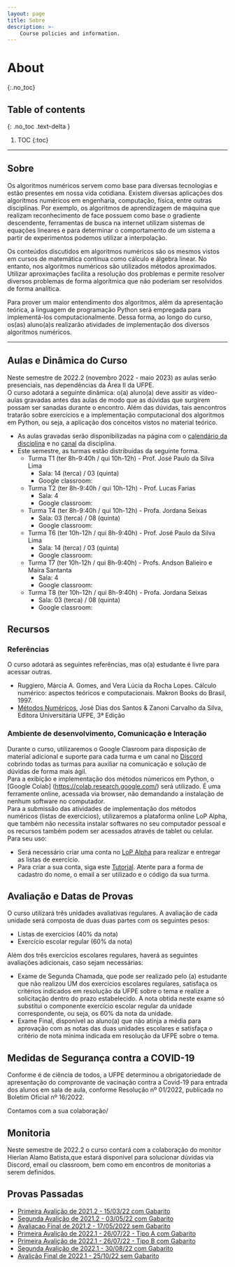 ```yaml
---
layout: page
title: Sobre
description: >-
    Course policies and information.
---
```


# About
{:.no_toc}

## Table of contents
{: .no_toc .text-delta }

1. TOC
{:toc}

---

## Sobre

Os algoritmos numéricos servem como base para diversas tecnologias e estão presentes em nossa vida cotidiana. Existem diversas aplicações dos algoritmos numéricos em engenharia, computação, física, entre outras disciplinas. Por exemplo, os algoritmos de aprendizagem de máquina que realizam reconhecimento de face possuem como base o gradiente descendente, ferramentas de busca na internet utilizam sistemas de equações lineares e para determinar o comportamento de um sistema a partir de experimentos podemos utilizar a interpolação.

Os conteúdos discutidos em algoritmos numéricos são os mesmos vistos em cursos de matemática contínua como cálculo e álgebra linear. No entanto, nos algoritmos numéricos são utilizados métodos aproximados. Utilizar aproximações facilita a resolução dos problemas e permite resolver diversos problemas de forma algorítmica que não poderiam ser resolvidos de forma analítica.

Para prover um maior entendimento dos algoritmos, além da apresentação teórica, a linguagem de programação Python será empregada para implementá-los computacionalmente. Dessa forma, ao longo do curso, os(as) aluno(a)s realizarão atividades de implementação dos diversos algoritmos numéricos.

---
## Aulas e Dinâmica do Curso

Neste semestre de 2022.2 (novembro 2022 - maio 2023) as aulas serão presenciais, nas dependências da Área II da UFPE.  
O curso adotará a seguinte dinâmica: o(a) aluno(a) deve assitir as vídeo-aulas gravadas antes das aulas de modo que as dúvidas que surgirem possam ser sanadas durante o encontro. Além das dúvidas, tais aencontros tratarão sobre exercícios e a implementação computacional dos algoritmos em Python, ou seja, a aplicação dos conceitos vistos no material teórico.    
-  As aulas gravadas serão disponibilizadas na página com o [calendário da disciplina](https://cn-ufpe.github.io/calendar/#calend%C3%A1rio) e no [canal](https://www.youtube.com/playlist?list=PL__joaA2Kg3FYyN7k_ueF8MuYsTauaoBD) da disciplina.
- Este semestre, as turmas estão distribuídas da seguinte forma.
  - Turma T1 (ter 8h-9:40h / qui 10h-12h) - Prof. José Paulo da Silva Lima
    - Sala:   14 (terca) / 03  (quinta)
    - Google classroom:   
  - Turma T2 (ter 8h-9:40h / qui 10h-12h) - Prof. Lucas Farias  
    - Sala: 4
    - Google classroom: 
  - Turma T4 (ter 8h-9:40h / qui 10h-12h) - Profa. Jordana Seixas
    - Sala: 03 (terca) / 08 (quinta)
    - Google classroom: 
  - Turma T6 (ter 10h-12h / qui 8h-9:40h) -  Prof. José Paulo da Silva Lima
    - Sala: 14 (terca) / 03 (quinta)
    - Google classroom:  
  - Turma T7 (ter 10h-12h / qui 8h-9:40h) - Profs. Andson Balieiro e Maíra Santanta
    - Sala: 4
    - Google classroom: 
  - Turma T8 (ter 10h-12h / qui 8h-9:40h) - Profa. Jordana Seixas
    - Sala: 03 (terca) / 08 (quinta)
    - Google classroom: 
 

## Recursos

### Referências
O curso adotará as seguintes referências, mas o(a) estudante é livre para acessar outras.  
- Ruggiero, Márcia A. Gomes, and Vera Lúcia da Rocha Lopes. Cálculo numérico: aspectos teóricos e computacionais. Makron Books do Brasil, 1997.
- [Métodos Numéricos](https://www3.ufpe.br/editora/UFPEbooks/Livro_Texto/metodos_numericos/html5.html?page=0), José Dias dos Santos & Zanoni Carvalho da Silva, Editora Universitária UFPE, 3ª Edição

### Ambiente de desenvolvimento, Comunicação e Interação
Durante o curso, utilizaremos o Google Clasroom para disposição de material adicional e suporte para cada turma e um canal no [Discord](https://discord.com/) cobrindo todas as turmas para auxiliar na comunicação  e solução de dúvidas de forma mais ágil.  
Para a exibição e implementação dos métodos númericos em Python, o [Google Colab] (https://colab.research.google.com/) será utilizado. É uma ferramente online, acessada via browser, não demandando a instalação de nenhum software no computador.  
Para a submissão das atividades de implementação dos métodos numéricos (listas de exercícios), utilizaremos a plataforma online LoP Alpha, que também não necessita instalar softwares no seu computador pessoal e os recursos também podem ser acessados através de tablet ou celular. Para seu uso: 
- Será necessário criar uma conta no [LoP Alpha](https://lop.natalnet.br/) para realizar e entregar as listas de exercício.
- Para criar a sua conta, siga este [Tutorial](material/Tutorial-LOP-2022.2.pdf). Atente para a forma de cadastro do nome, o email a ser utilizado e o código da sua turma. 

## Avaliação e Datas de Provas
O curso utilizará três unidades avaliativas regulares. A avaliação de cada unidade será composta de duas duas partes com os seguintes pesos:
- Listas de exercícios (40% da nota)
- Exercício escolar regular (60% da nota)

Além dos três exercícios escolares regulares, haverá as seguintes avaliações adicionais, caso sejam necessárias:
- Exame de Segunda Chamada, que pode ser realizado pelo (a) estudante que não realizou UM dos exercicios escolares regulares, satisfaça os critérios indicados em resolução da UFPE sobre o tema e realize a solicitação dentro do prazo estabelecido. A nota obtida neste exame só substitui o componente exercício escolar regular da unidade correspondente, ou seja, os 60% da nota da unidade. 
- Exame Final, disponível ao aluno(a) que não atinja a  média para aprovação com as notas das duas unidades escolares e satisfaça o critério de nota mínima indicada em resolução da UFPE sobre o tema.


## Medidas de Segurança contra a COVID-19

Conforme é de ciência de todos, a UFPE determinou a obrigatoriedade de apresentação do comprovante de vacinação contra a Covid-19 para entrada dos alunos em sala de aula, conforme Resolução nº 01/2022, publicada no Boletim Oficial nº 16/2022.

Contamos com a sua colaboração/


## Monitoria
Neste semestre de 2022.2 o curso contará com a colaboração do monitor Hierlan Alamo Batista,que estará disponivel para solucionar dúvidas via Discord, email ou classroom, bem como em encontros de monitorias a serem definidos.  

## Provas Passadas
- [Primeira Avalição de 2021.2 - 15/03/22 com Gabarito](https://github.com/cn-ufpe/cn-ufpe.github.io/blob/master/material/Prova_CN_1AVA_2021_2.pdf)
- [Segunda Avalição de 2021.2 - 03/05/22 com Gabarito](https://github.com/cn-ufpe/cn-ufpe.github.io/blob/master/material/CN-Prova-2VA-20212-Gab.pdf)
- [Avaliacao Final de 2021.2 - 17/05/2022 sem Gabarito](https://github.com/cn-ufpe/cn-ufpe.github.io/blob/master/material/CN_Final_2021_2.pdf)
- [Primeira Avalição de 2022.1 - 26/07/22 - Tipo A com Gabarito](https://github.com/cn-ufpe/cn-ufpe.github.io/blob/master/material/CN_1EE_TipoA_2022.1.pdf) 
- [Primeira Avalição de 2022.1 - 26/07/22 - Tipo B com Gabarito](https://github.com/cn-ufpe/cn-ufpe.github.io/blob/master/material/CN_1EE_TipoB_2022.1.pdf) 
- [Segunda Avalição de 2022.1 - 30/08/22 com Gabarito](https://github.com/cn-ufpe/cn-ufpe.github.io/blob/master/material/Prova_CN_2AVA_2022_1.pdf)
- [Avalição Final de 2022.1 - 25/10/22 sem Gabarito](https://github.com/cn-ufpe/cn-ufpe.github.io/blob/master/material/Prova_CN_FINAL_2022_1.pdf)


